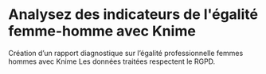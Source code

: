 # Analysez des indicateurs de l'égalité femme-homme avec Knime

 Création d’un rapport diagnostique sur l’égalité professionnelle femmes hommes avec Knime
 Les données traitées respectent le RGPD.
